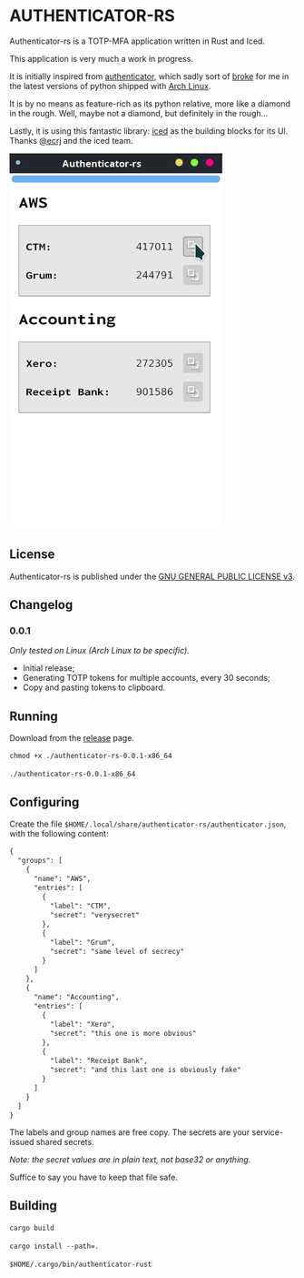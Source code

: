 AUTHENTICATOR-RS
==================
Authenticator-rs is a TOTP-MFA application written in Rust and Iced.

This application is very much a work in progress.

It is initially inspired from [authenticator](https://gitlab.gnome.org/World/Authenticator), which sadly sort of 
[broke](https://aur.archlinux.org/packages/authenticator/) for me 
in the latest versions of python shipped with [Arch Linux](https://www.archlinux.org/).

It is by no means as feature-rich as its python relative, more like a diamond in the rough. Well, maybe not a diamond, 
but definitely in the rough...

Lastly, it is using this fantastic library: [iced](https://github.com/hecrj/iced) as the building blocks for its UI.
Thanks [@ecrj](https://github.com/hecrj) and the iced team.

<kbd>![authenticator-rs](./authenticator-rs.png "Authenticator RS")</kbd>

## License

Authenticator-rs is published under the [GNU GENERAL PUBLIC LICENSE v3](./README.md).

## Changelog

### 0.0.1

_Only tested on Linux (Arch Linux to be specific)._

* Initial release;
* Generating TOTP tokens for multiple accounts, every 30 seconds;
* Copy and pasting tokens to clipboard.

## Running

Download from the [release](https://github.com/grumlimited/authenticator-rs/releases) page.

    chmod +x ./authenticator-rs-0.0.1-x86_64

    ./authenticator-rs-0.0.1-x86_64

## Configuring

Create the file `$HOME/.local/share/authenticator-rs/authenticator.json`, with the following content:

    {
      "groups": [
        {
          "name": "AWS",
          "entries": [
            {
              "label": "CTM",
              "secret": "verysecret"
            },
            {
              "label": "Grum",
              "secret": "same level of secrecy"
            }
          ]
        },
        {
          "name": "Accounting",
          "entries": [
            {
              "label": "Xero",
              "secret": "this one is more obvious"
            },
            {
              "label": "Receipt Bank",
              "secret": "and this last one is obviously fake"
            }
          ]
        }
      ]
    }

The labels and group names are free copy. The secrets are your service-issued shared secrets. 

_Note: the secret values are in plain text, not base32 or anything._

Suffice to say you have to keep that file safe.

## Building

    cargo build
    
    cargo install --path=.
    
    $HOME/.cargo/bin/authenticator-rust
    